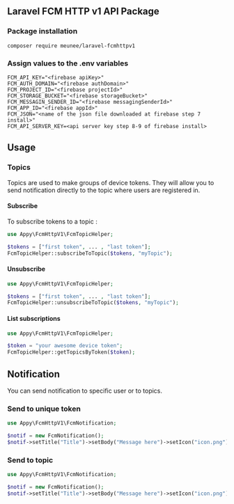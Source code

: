 ## Laravel FCM HTTP v1 API Package

### Package installation
```
composer require meunee/laravel-fcmhttpv1
```

### Assign values to the .env variables
```env
FCM_API_KEY="<firebase apiKey>"
FCM_AUTH_DOMAIN="<firebase authDomain>"
FCM_PROJECT_ID="<firebase projectId>"
FCM_STORAGE_BUCKET="<firebase storageBucket>"
FCM_MESSAGIN_SENDER_ID="<firebase messagingSenderId>"
FCM_APP_ID="<firebase appId>"
FCM_JSON="<name of the json file downloaded at firebase step 7 install>"
FCM_API_SERVER_KEY=<api server key step 8-9 of firebase install>
```

## Usage

### Topics

Topics are used to make groups of device tokens. They will allow you to send notification directly to the topic where users are registered in.

#### Subscribe

To subscribe tokens to a topic :

```php
use Appy\FcmHttpV1\FcmTopicHelper;

$tokens = ["first token", ... , "last token"];
FcmTopicHelper::subscribeToTopic($tokens, "myTopic");
```
#### Unsubscribe

```php
use Appy\FcmHttpV1\FcmTopicHelper;

$tokens = ["first token", ... , "last token"];
FcmTopicHelper::unsubscribeToTopic($tokens, "myTopic");
```

#### List subscriptions

```php
use Appy\FcmHttpV1\FcmTopicHelper;

$token = "your awesome device token";
FcmTopicHelper::getTopicsByToken($token);

```

## Notification

You can send notification to specific user or to topics.

### Send to unique token
```php
use Appy\FcmHttpV1\FcmNotification;

$notif = new FcmNotification();
$notif->setTitle("Title")->setBody("Message here")->setIcon("icon.png")->setToken("put device token here")->setClickAction("/news")->send();

```

### Send to topic
```php
use Appy\FcmHttpV1\FcmNotification;

$notif = new FcmNotification();
$notif->setTitle("Title")->setBody("Message here")->setIcon("icon.png")->setTopic("general_topic")->setClickAction("/news")->send();

```

